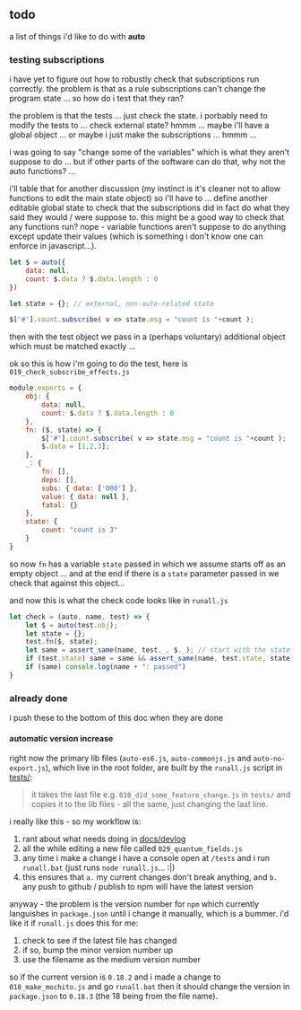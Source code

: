 
## todo

a list of things i'd like to do with **auto**

### testing subscriptions

i have yet to figure out how to robustly check that
subscriptions run correctly. the problem is that
as a rule subscriptions can't change the program
state ... so how do i test that they ran?

the problem is that the tests ... just check the
state. i porbably need to modify the tests to ...
check external state? hmmm ... maybe i'll have
a global object ... or maybe i just make the
subscriptions ... hmmm ...

i was going to say "change some of the variables"
which is what they aren't suppose to do ...
but if other parts of the software can do that,
why not the auto functions? ...

i'll table that for another discussion (my instinct
is it's cleaner not to allow functions to edit
the main state object) so i'll have to ... define
another editable global state to check that
the subscriptions did in fact do what they said they
would / were suppose to. this might be a good way
to check that any functions run? nope - variable
functions aren't suppose to do anything except update
their values (which is something i don't know one
can enforce in javascript...).

```js
let $ = auto({
    data: null,
    count: $.data ? $.data.length : 0
})

let state = {}; // external, non-auto-related state

$['#'].count.subscribe( v => state.msg = "count is "+count );
```

then with the test object we pass in a (perhaps voluntary)
additional object which must be matched exactly ...

ok so this is how i'm going to do the test, here is `019_check_subscribe_effects.js`

```js
module.exports = {
    obj: {
        data: null,
        count: $.data ? $.data.length : 0
    },
    fn: ($, state) => {
        $['#'].count.subscribe( v => state.msg = "count is "+count );
        $.data = [1,2,3];
    },
    _: {
        fn: [],
        deps: [],
        subs: { data: ['000'] },
        value: { data: null },
        fatal: {}
    },
    state: {
        count: "count is 3"
    }
}
```

so now `fn` has a variable `state` passed in which we assume starts
off as an empty object ... and at the end if there is a `state`
parameter passed in we check that against this object...

and now this is what the check code looks like in `runall.js`

```js
let check = (auto, name, test) => {
	let $ = auto(test.obj);
	let state = {};
	test.fn($, state);
	let same = assert_same(name, test._, $._); // start with the state object
	if (test.state) same = same && assert_same(name, test.state, state);
	if (same) console.log(name + ": passed")
}
```

### already done

i push these to the bottom of this doc when they are done

#### automatic version increase

right now the primary lib files (`auto-es6.js`, `auto-commonjs.js` and `auto-no-export.js`),
which live in the root folder,
are built by the `runall.js` script in [tests/](tests/):

> it takes the last file e.g. `018_did_some_feature_change.js` in `tests/`
> and copies it to the lib files - all the same, just changing the last line.

i really like this - so my workflow is:

1. rant about what needs doing in [docs/devlog](docs/devlog)
2. all the while editing a new file called `029_quantum_fields.js`
3. any time i make a change i have a console open at `/tests` and i run `runall.bat` (just runs `node runall.js`... :|)
4. this ensures that `a.` my current changes don't break anything, and `b.` any push to github / publish to npm will have the
latest version

anyway - the problem is the version number for `npm` which currently languishes
in `package.json` until i change it manually, which is a bummer.
i'd like it if `runall.js` does this for me:

1. check to see if the latest file has changed
2. if so, bump the minor version number up
3. use the filename as the medium version number

so if the current version is `0.18.2` and i made a change to `018_make_mochito.js`
and go `runall.bat` then it should change the version in
`package.json` to `0.18.3` (the 18 being from the file name).